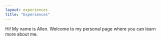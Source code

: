 ```yaml
---
layout: experiences
title: "Experiences"
---
```


Hi! My name is Allen. Welcome to my personal page where you can learn more about me.

